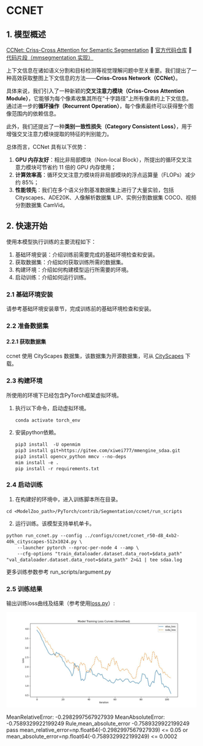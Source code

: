 # CCNET

## 1. 模型概述
 [CCNet: Criss-Cross Attention for Semantic Segmentation](https://arxiv.org/abs/1811.11721)
🔗 [官方代码仓库](https://github.com/speedinghzl/CCNet)
🔎 [代码片段（mmsegmentation 实现）](https://github.com/open-mmlab/mmsegmentation/blob/v0.17.0/mmseg/models/decode_heads/apc_head.py#L111)

上下文信息在诸如语义分割和目标检测等视觉理解问题中至关重要。我们提出了一种高效获取整图上下文信息的方法——**Criss-Cross Network（CCNet）**。

具体来说，我们引入了一种新颖的**交叉注意力模块（Criss-Cross Attention Module）**，它能够为每个像素收集其所在“十字路径”上所有像素的上下文信息。通过进一步的**循环操作（Recurrent Operation）**，每个像素最终可以获得整个图像范围内的依赖信息。

此外，我们还提出了一种**类别一致性损失（Category Consistent Loss）**，用于增强交叉注意力模块提取的特征的判别能力。

总体而言，CCNet 具有以下优势：

1. **GPU 内存友好**：相比非局部模块（Non-local Block），所提出的循环交叉注意力模块可节省约 11 倍的 GPU 内存使用；
2. **计算效率高**：循环交叉注意力模块将非局部模块的浮点运算量（FLOPs）减少约 85%；
3. **性能领先**：我们在多个语义分割基准数据集上进行了大量实验，包括 Cityscapes、ADE20K、人像解析数据集 LIP、实例分割数据集 COCO、视频分割数据集 CamVid。

## 2. 快速开始
使用本模型执行训练的主要流程如下：
1. 基础环境安装：介绍训练前需要完成的基础环境检查和安装。
2. 获取数据集：介绍如何获取训练所需的数据集。
3. 构建环境：介绍如何构建模型运行所需要的环境。
4. 启动训练：介绍如何运行训练。

### 2.1 基础环境安装

请参考基础环境安装章节，完成训练前的基础环境检查和安装。

### 2.2 准备数据集
#### 2.2.1 获取数据集
ccnet 使用 CityScapes 数据集，该数据集为开源数据集，可从 [CityScapes](https://www.cityscapes-dataset.com) 下载。


### 2.3 构建环境

所使用的环境下已经包含PyTorch框架虚拟环境。
1. 执行以下命令，启动虚拟环境。
    ```
    conda activate torch_env
    ```
2. 安装python依赖。
    ```
    pip3 install  -U openmim 
    pip3 install git+https://gitee.com/xiwei777/mmengine_sdaa.git 
    pip3 install opencv_python mmcv --no-deps
    mim install -e .
    pip install -r requirements.txt

    ```

### 2.4 启动训练

1. 在构建好的环境中，进入训练脚本所在目录。
  ```
  cd <ModelZoo_path>/PyTorch/contrib/Segmentation/ccnet/run_scripts
  ```

2. 运行训练。该模型支持单机单卡。
```
python run_ccnet.py --config ../configs/ccnet/ccnet_r50-d8_4xb2-40k_cityscapes-512x1024.py \
    --launcher pytorch --nproc-per-node 4 --amp \
    --cfg-options "train_dataloader.dataset.data_root=$data_path" "val_dataloader.dataset.data_root=$data_path" 2>&1 | tee sdaa.log
```
更多训练参数参考 run_scripts/argument.py

### 2.5 训练结果
输出训练loss曲线及结果（参考使用[loss.py](./run_scripts/loss.py)）: 

![ccnet_loss_compare](./run_scripts/loss.jpg)

MeanRelativeError: -0.2982997567927939
MeanAbsoluteError: -0.7589329922199249
Rule,mean_absolute_error -0.7589329922199249
pass mean_relative_error=np.float64(-0.2982997567927939) <= 0.05 or mean_absolute_error=np.float64(-0.7589329922199249) <= 0.0002